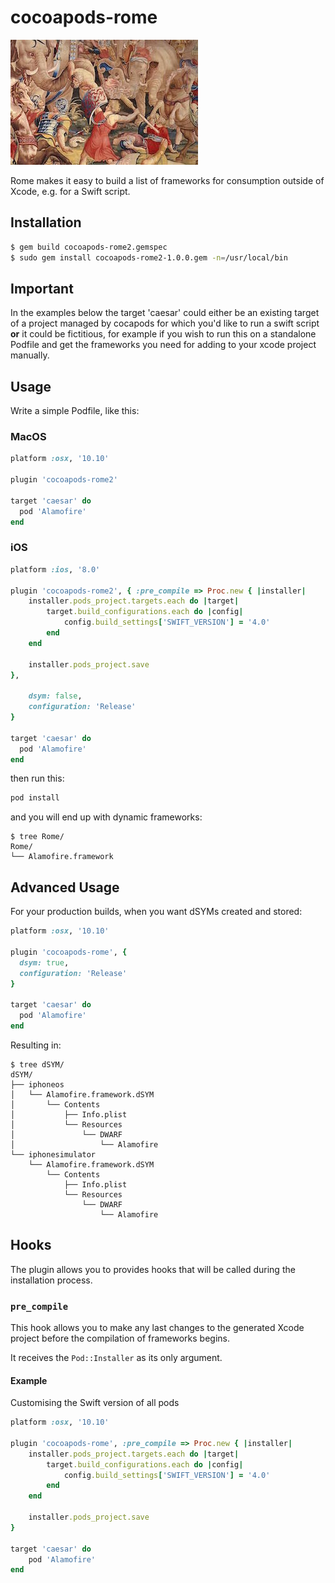 # cocoapods-rome

![](yolo.jpg)

Rome makes it easy to build a list of frameworks for consumption outside of
Xcode, e.g. for a Swift script.

## Installation

```bash
$ gem build cocoapods-rome2.gemspec
$ sudo gem install cocoapods-rome2-1.0.0.gem -n=/usr/local/bin
```

## Important

In the examples below the target 'caesar' could either be an existing target of a project managed by cocapods for which you'd like to run a swift script **or** it could be fictitious, for example if you wish to run this on a standalone Podfile and get the frameworks you need for adding to your xcode project manually.

## Usage 

Write a simple Podfile, like this:

### MacOS

```ruby
platform :osx, '10.10'

plugin 'cocoapods-rome2'

target 'caesar' do
  pod 'Alamofire'
end
```

### iOS 

```ruby
platform :ios, '8.0'

plugin 'cocoapods-rome2', { :pre_compile => Proc.new { |installer|
    installer.pods_project.targets.each do |target|
        target.build_configurations.each do |config|
            config.build_settings['SWIFT_VERSION'] = '4.0'
        end
    end

    installer.pods_project.save
},

    dsym: false,
    configuration: 'Release'
}

target 'caesar' do
  pod 'Alamofire'
end
```

then run this:

```bash
pod install
```

and you will end up with dynamic frameworks:

```
$ tree Rome/
Rome/
└── Alamofire.framework
```

## Advanced Usage


For your production builds, when you want dSYMs created and stored:

```ruby
platform :osx, '10.10'

plugin 'cocoapods-rome', {
  dsym: true,
  configuration: 'Release'
}

target 'caesar' do
  pod 'Alamofire'
end
```

Resulting in:

```
$ tree dSYM/
dSYM/
├── iphoneos
│   └── Alamofire.framework.dSYM
│       └── Contents
│           ├── Info.plist
│           └── Resources
│               └── DWARF
│                   └── Alamofire
└── iphonesimulator
    └── Alamofire.framework.dSYM
        └── Contents
            ├── Info.plist
            └── Resources
                └── DWARF
                    └── Alamofire
```

## Hooks

The plugin allows you to provides hooks that will be called during the installation process.

### `pre_compile`

This hook allows you to make any last changes to the generated Xcode project before the compilation of frameworks begins.

It receives the `Pod::Installer` as its only argument.

#### Example

Customising the Swift version of all pods

```ruby
platform :osx, '10.10'

plugin 'cocoapods-rome', :pre_compile => Proc.new { |installer|
    installer.pods_project.targets.each do |target|
        target.build_configurations.each do |config|
            config.build_settings['SWIFT_VERSION'] = '4.0'
        end
    end

    installer.pods_project.save
}

target 'caesar' do
    pod 'Alamofire'
end
```
